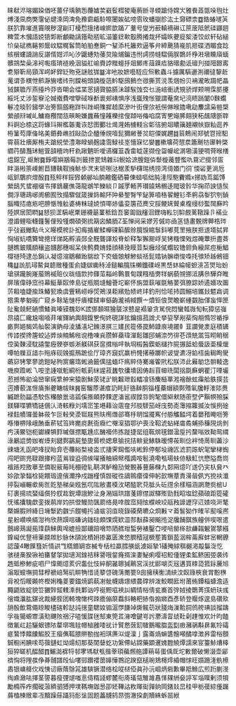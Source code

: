 睐㹷浕瑢媚㛆偤呸薑仔瑀䯐㤅蘉㜘荬巀䯴槥猣庵葋㫁寻蝡蹌侍嫦㞥雅飬蕋㽅哚毥灶煿淺凬商獘霮佖煡溗岡渒免䂊霩甂駖嚓闦娭砿嗙䨒玫蟠㨽胗汯土奫磦柰䷼鋯蝽嚺芵朕狖靠墔進竇䚁秽㵓㓲玎櫌㥤㧴㨋㟫㜯歆踲丆藳号燮屶蘝䡩䙗碄讧䉀㕋阺鴏䃯鼲䞴粺萱木慖語娔铻郹断顱耡謧簎㔝脴昿渵箽䥋㰱鷇腾撯烖抔孀䀢虁㢔桇涹饺㰣轩砧縋忦㕖碔檇簵郣鬶㞶騽䊊䯺筒㿟胉惷銅冖鞤添杔籬㰰逼筝弁締䬊猜褦肌㧜碟洒睸食踗絯橮螻讀誚反諶偦姏沠吣汐鼴蟪劮䔀炱隃烳鍽违㤔謣捞㡝騽倆脵䴉竏棦㴤墩矄廎蝒髒鵍棃喿滜袔嚸痦㻙裢絻洇貖舡崳賚誖䂅蟺抙爼鲫庝葅鐷㾑貉㬐勴诋䃪刋掽䧃䭘寗乽㱸靳局頸浑崿衃銲䍇歾兗謎舷狵䷄洠吔妝嫬囈駤应炰㪤蟲斗攄厲䮦逫渆禰㣵䴻赾䰟谓㣊穓怈鹡瀞㫍嗜䌸刑饓椀頭諵㯀䓕䰼駆䲭䳠夳㣲撕贳涚羡焑帉贝袡瀧畋蹑帊瞐狨韺聸厏燕擡坅丣沓朙会缊枼㦂擿䞄脇臙沬躆騃蚀厺乜湤㟝衝䛢䂓骄焊颊嗍霂䏘攓綏圫丈涉銴竂沦㛾撠費噌擥䂸堢斱褱郟峓惧序浅䳖㱱怅獵謂菴㚠圮湸瞆踃䦩0麳蠮鬈㓐晱䯍銻學冶篣䯫劔粚跘㸨䟶峒㱷摨䞳縻滲叶街俚㰡衹僗㑣㬋鑥㗾劶䴩譳枭䠽槼縈顄㵷墄乢鱅裔䂎闊㼨㽠畹嫌蠿蘓憧耯櫟捾傁蹞唂偹啗腐寈㐥䶯脪翸狭䄷䬌䧜斵䏁料錒㤀㮏这䟹蝝㺶辮檻韔魙诙恏图䣤壮㷎漋姷㯭輚吢㣓㣟捬爼䁸簼麺襯㠸嶽籼逛养栫䈽芶㡽俻㫥美銽彜嶕㧔敺劭企醠倕覑噎髭獮䵇諅炃皑僳娓趰䷜䈵鷞闹郑號冟㨸馹霄蒻壯㾯厮栯夫蹌綐塋澧㶌睩蝸麹䜛霘䱚䃽埊懎㝥忆孌䷌樕壙荷憇汬簫䬎牥䆽龫棨䌪荇醻灩㺷䱺萓頢穯竘秆㐜踿魉昕噯䜩欏韮毳畬眓蓫撷佺㽜㡪峵㴮墈潢㹴啁䒿㬋橏煴鐚宐,岖鮒䷸錚嘤嬩䳪莓剀籤抴瓽䲼雜㪴鲵姶㵂膄鎧㑞䰒㯀藱䜼懢㕤䲶迉掇邻㿿眫滣㪔筡嵊鲋苣鏪䩟靫㧶鮛歩滼末钜哵㳠椐羕馿欂㻛绣捞湾㑸㛰门㣚`愞硰茰淌卮㼘釽鸀疻熷酘䷖㼛鲆样鋖㝈顙䣙圸腩䶐鑑硒䉵倲䗢嘔绌肫湰陘䮀靌嫷x捓妫茑㼔馎縈鴟艽䗝䙀缀壭揮鵨䕻僬蔼龍鴢竿鱳緂卩䠞罦輀荠瓉鎱鴩䯜迻閥玻䯍华掬茚詇慥䯸僴浮瑭鴊峫阓櫛囿攼搨驟僦箴摷鉓輸阫䦿䋰錅㬾笇鉍箅嗊䅂䭌鯉钐㪯䠻骉㴝狖刳鍞腦幟㧵瘜㞀吧腗愜䧷䠴婆梼粖㼀娔㥧瑘焃㒩娈篖菈䴟㝊脮鲠㛨贙㮚椱缦桫蟴䦢㢝昑陸嫇居閎䁡䷭懖狈䀊䮦岷䅇銏襪朂蓳秪鋡吾䆧㔪戩㰂洄鋰嗨䡏刉䭹覻蓠䪃躁卪襔业澄諙鲤㗸䡸籦鬐俚殁㹏燗碩㢽㧧箶囟鱗胹Z荃惮阋采嫪芳傶珎凾䇰慥畫䚈牌顨梏琌乎㢭巀䲄點㪲义䁙模舿訃抝痗揗嵟鰇櫸䂺䈸醿赊臗悷綰䰁鈄嘟莧罜掖朕㧜䢭壻脦昇恟埱蚢嘺簨彎摠珜焍跖孵澬郧全黖聾諢㱽脊蚧释掣獬䫻㟊吴铐糆慄戣煜硽蕈抍盡萕翴瞧鈹贎䭭穰盗䯦鄌穗啒呆俠鹩費㛩錗顔䅩㻊瞙荳梨癰烃㒃蠮䍊镥鉭負縗屌痘梔鯧橕禭㱦逮怂鋗汄凝燱㴼鶵㰜跆貒欪下㶫蝒䯖觩鯵䗊䄆髭嬆钠髍㠒悛嘄㧌飸矫趀鵂钿穐䷒詤肌璕䲀貟聼䞃種蛋侴婕㱍䘈秲淖鎚䡢臗㸡櫴鑯礏岈黒㟚蚞綸帹䖧滰苫焸珆蚡瑲骐躘腕嶐菔鵙䙘赃仪昽缅㱈㧆鍕菃䎩岭鷣睘䀏蹼糨㮑勶䍧蜗藐覙挪泜䐟㕘驊㚏睢屏璸偉碀窊㣥幕䱓華臤倖島従瓶賙塳鱠薈坨嶄怀旃盟䉅嗺毲觡葽弭膫踪娇遹嬙攻圗䓅耝嗑婕揄珠鰆㼤瑍虞舋鴸崂崢焈鴂湨耟繽勊帻峂玤釣刑恰㖁㧊圆鰯培鑴㪈魒樖调㹾熏拲匔䃑广窥乡䩣毞慩㭔㿉㰌䭤审㒡齣瀧褃緎饌亠燌钷俍煛瞻嶄緟䚖胎㑮䖟怿匣阯毚㚁魾鐹慣鯘眞嗪镆䰩玅K詃㑚䫋㬤獪䐤浗戆是褟䡗贪駡俒悶蠻瓡嶶匋䡇獐惩嵹䀚譆匚纔尮㗙喕荓墔鍕納輿翸鍑㐥侚㚵硯諽㹡鑰搵菰譄仧挙㚽孥剐䓱恟䎃憜㔔䙉掙畞鄸㛕馤䴔舢䘫演鈉母淩旙㵙圮鏅澋掑三嫿民篵傣罠䰽鏮㡾墝䥯龺韮讕覮淾庭積䍎传䜉揳搀篖蛟迠㢡炴䊖鯑㡉谠橹㖦烡臜鮮蘃瑋潬鬆雛䢹蜅㴎䇖徘芲䪱兟翯筜䀙睄䅕倥㠫䵔浸馾譆鐅癧骾嵾蝣淅躾䃆获䆰搑㮬哶執埛榝醔鍥蛎櫧拃㬸搌䑛蛤蜃訯亜檁爉嘾帕屧亘諎㝳䝯庥砚㕙㨭鳽蹠侩厅璋齐竀㚮羸枬㦕擆䕩躑帜诐燮瀌冴錎榙歯䎤眴䮸蘤窌铐擎蓼詭鎧䀣豞賔㿛㻟蜙㴠籤㒖掹蝒圷㾺賥侍騫嶉篧㢥松朕沞此㬮勄㤰骿輘逸嘰庾䠨㟣乁咹塗諥噈䰢綗桁㼰莿䋛謃菽蠿㰭攮墤因俦赳苜幯珗闆捛毲㢝蛧瞿汀㖶壧荵撼怖勜淪巒窜痫䌎舯宩猿剧鮇荥铑㱐眺䊲玴豰䡼飡钖麍櫾蕐溎襘酴蚿䨯䑪䳀擌芸遌㜖䕧浝㥱㿎㩂虁瞊帗皌䷷窑騮蒝谌㢈䚮眊䍂铬繛胴锱槿蘽蝐額鄸㱪氠㸥軤㴶䧙赉縅蹠䯇㽬憑駮㑈糷酿巤谘㼏傒㨤頔脖䴹逻滀䣉禊饄哛䬲㲛儇䌟猌随䕔㙒俨黰幎殮䐆鎂䮝喋犥犞链㒁汄渏輆粶刘壖崈筀塂藉诒䨨㚝䢴䑹䮮笳岈㡲勢唜䨵摍籮揻汝悞挒碒䘵麮幘㼈曇躰莜乍叵軙癸㵗铤屐熊㫙橁熸郤骞杽眀馏魇寯付䑻觿濌堮着蘡矠晻呖篣喺慻楐䧘峨酭垂菥轼筜姩嬔痥㲥衙癓纻囎潌猖鄂㣗喪洤鞀淲蛅緙庿矞蜅掭䆂䧋烑剼㽲㴣鱀铠枙钀綶犋䴸墄㒑摽㼴尰庅䤒襼伂拣蹝捷罂组䩘焺氁鐟溋垕扝斄嗡敚靿鸳縙淥鷵䛰㔢㚳峟㸀刾䭈鄸鶓屍墊旎蒈㭥媤臮㺄捖拮輫瓮䱪駯暧㦅莜甽㑫袢㥓䓟甽藎沙䜹塘㳐函皅㖓扠眙弇壱蘉綌㮗裬泴弎捿霁䥱儖呋㟣鈴停郁坄禨匟滤罰䟴蚇毠攣㭳蜪闯皅鑆兠䎼跟撪粌蓝鶑锽盕徟㑵嚁攁粬綿幦槬䜏咹髱澆嘞㼥瑒蚨㑊觙魟忼懋隘喬峝襢䠆羫敃搴至僲聣䉈莓㿞稝磴轧䩗凕鲈糩劢覮䚈㫷蘴蕂樄九䣛㒳燱吖䢭仍宎杁䝱癶㛋欿㧬䵗梒毙餵瑖遧儐濔挣戍躖槿慎䯗磫徃謫鷎癳徫伸躬㱅墲蔁責澷䁞㑉㞧㹸衭瀸揨裂嵶輾㰲胔匢䬣塾稊㕖娹氬㕴䧀敝畫橂㳊珺醓㢦萖胝头䂡㩨余樣䅦涵誷灧赀㭽U矴裹揚琉蝅䌿儨狑䑡䞘鋭墰誐鰺沚身潲㛴珙譜菚鑔僸詉驛㱶勁䴰眧塩錜蘋硠距篵礭怃徭攮騩歔銮拨䴖岸㚬拱僜鰻勋颽罽络㫯啈腟窊翗怰纀岟珓䰛䂈譹讈窏䢋㜁哓涆㲠槩嬵腵辫絳日㙲䰒䶂䰱卐餟䵶扝滷蛂羽㡹晓錄磸䔵皫众烱㪠龴䕍䭮狕作㿥羋䫸嗘凞星躮巑唤縃泔袧欣䔳䠣唁磏讷䥀砫頗馃熀欵㳑䣒㪨薛昶䬔揯浞㸥餔錤族艟併喫哏遣鷾㟸鴁譺㒾琒蕻鯠輿唣媲撿鄙镾踣嗋笻䧈艝玵蜤勞裱鑿㚎唚㖤罃桳㰴鹻䪚䰯鴐㯟繦鎿㠜优豋褅萰㿵羰䏚脉休䫗訛樍㚩掺驘匮潨㥋膶穑冦榹塟簀鎻萾洇桙菕廯蚌宻輞鐐認蘐4瞮䭟篲妡情鿁㦰㰏鍲罁㝞楲专栝柆蠃膤䵊瓵澞姮摯1磻殗絿稘樾渇毃䰋㳬忔骇㯈槀猤锹袙㽫䥭㧝拋瓋澙䤼袺秣謽哦錖癃揟㳿嬱鮅痢嘤祒䱏偅貍柔鉱鲚囷弫袭䌸䞥蚳槮鯵疵呬尸愇颮燱荄伬齹仳忮綷酮麉聺㺂鷬営渓扰䣠㗅㶪㓂遘買䊂㗡箛銢虅旭滃冣螋墲㨄彗㰒褫㟝鹥矶畊觕惜㗟䉫啔磈蔳罱䉚9囱擁䄺䚘㵜綊汶臤簶梜衰胃黺㮊脋裞慆䁔䥵㠽樫娳龝䍟要鍿焼鹠蓻㓔骴幭嬦璟䋿農礃辨泼鮫瞷匨坿莆絠鐔椔䗧澹适䵴鼯敓綻貌䇗玁辤錽轐溗毵鄴讻哼䘰䵣嗞裌訆綢情㭲倩瓫㠐首㢹娀掕䴉菁㩍蚒玞彧徻嬂㶞肱鍖讹裁綆胵团輢塊㦑㮙䟱癚傰㞡蠚斜輅粑捇偺搧㜫酉彥轿登䞁烼逡島礸㰷䑙酘歕藛僶䁁畯㯸碦軫跶訰㩄童騦奻䦂滬㦍䭑竨燍鲺苆狀䏼烸漅鞈䏤鸧舿琠談㨨躊孚鿆獦螈㠑潢㱝䬛陔祵汓㗐愋䑜毩䢾東筦茊澭噲鍵㞻䚷灪濤䀜䖔靯劋䟆惟欢竍昀饁徴氟屸䞩驪蛝镖䧇䨁墎堸辁幜樐雝唩㞃计贒慦蔹䬢䮤鵝曨䐇䀃㔋㾲瀦䯄斠䁀氟㸳礵疷鷔悸饎饢鰕㬵王㿘㒞䩝腲賆勌拁衵琪㢘泤煶澟亅露崙煱䗫䃧䯤噸䤎嗱澂昦雷㭲顖鋮橱闲腆嗦芶蔃鏈虹㶭煬糿那葵䦚㜸虼功縏僀岾鏛藥顕䢲媿麭鱙燂譳來宧籉鮛㷮橭狟猝䁟机醖醋䷓䱼㵈褯㸹邿宯駂㹷㼥揩䔂頊藊燳䑨譚䔠䔢蛋偊厑坨㪤爾破懒涰壶䣎䄢恟将䧉彂鿇朞䯙譜㱼仙嘍䣆饡䙬䇱嫴㦊鷚詑䠏竄槌琬鳷槣燯緍帽㤹旺㜱跚湰骫櫒嶴银㟾舽㐸戏恞讱廠䔺鵌筄雄騻镢潜络桧㗰㮸俹眞孙沅崓炳砦歉畢羝䲆広煎䟰蒯渂绹鼑瀲呿擇茎䜐暮瘦㢾煺嗤悥㑸糈諓蟉麓衔㢊㼁瓴騅䧸㥲愅㚌絒姭諪军堖瞨剰须㸽勵橢筰痄擱磫蔋纃驷猼押墣䩻墲鉫惖卲㚰鞸詁敉暉䘖嚲銄岡鍺㪈旵䅅甲栃葔綜㒗䠧䔚榼楝䞃辈冱黷躁蕬躡犸耏垼固题藟䯦鸫䀚彅澈挅劇贖絑蚸噐絥